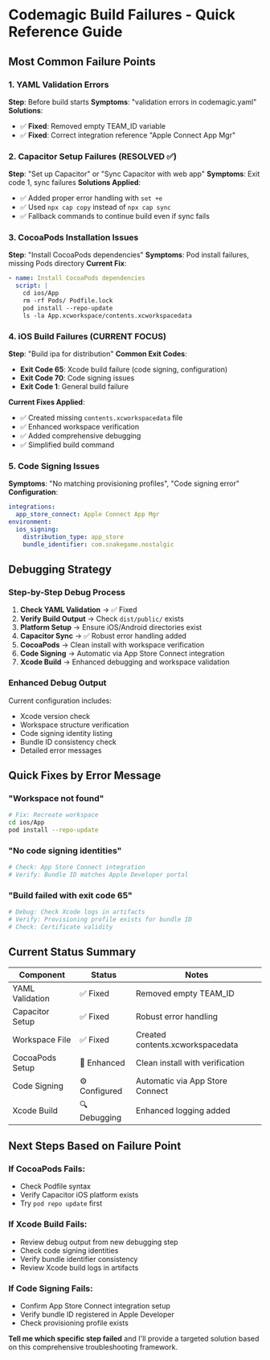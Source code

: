 # Codemagic Build Failures - Quick Reference Guide

## Most Common Failure Points

### 1. YAML Validation Errors
**Step**: Before build starts
**Symptoms**: "validation errors in codemagic.yaml"
**Solutions**:
- ✅ **Fixed**: Removed empty TEAM_ID variable
- ✅ **Fixed**: Correct integration reference "Apple Connect App Mgr"

### 2. Capacitor Setup Failures (RESOLVED ✅)
**Step**: "Set up Capacitor" or "Sync Capacitor with web app"
**Symptoms**: Exit code 1, sync failures
**Solutions Applied**:
- ✅ Added proper error handling with `set +e`
- ✅ Used `npx cap copy` instead of `npx cap sync`
- ✅ Fallback commands to continue build even if sync fails

### 3. CocoaPods Installation Issues
**Step**: "Install CocoaPods dependencies"
**Symptoms**: Pod install failures, missing Pods directory
**Current Fix**:
```yaml
- name: Install CocoaPods dependencies
  script: |
    cd ios/App
    rm -rf Pods/ Podfile.lock
    pod install --repo-update
    ls -la App.xcworkspace/contents.xcworkspacedata
```

### 4. iOS Build Failures (CURRENT FOCUS)
**Step**: "Build ipa for distribution"
**Common Exit Codes**:
- **Exit Code 65**: Xcode build failure (code signing, configuration)
- **Exit Code 70**: Code signing issues
- **Exit Code 1**: General build failure

**Current Fixes Applied**:
- ✅ Created missing `contents.xcworkspacedata` file
- ✅ Enhanced workspace verification
- ✅ Added comprehensive debugging
- ✅ Simplified build command

### 5. Code Signing Issues
**Symptoms**: "No matching provisioning profiles", "Code signing error"
**Configuration**:
```yaml
integrations:
  app_store_connect: Apple Connect App Mgr
environment:
  ios_signing:
    distribution_type: app_store
    bundle_identifier: com.snakegame.nostalgic
```

## Debugging Strategy

### Step-by-Step Debug Process
1. **Check YAML Validation** → ✅ Fixed
2. **Verify Build Output** → Check `dist/public/` exists
3. **Platform Setup** → Ensure iOS/Android directories exist
4. **Capacitor Sync** → ✅ Robust error handling added
5. **CocoaPods** → Clean install with workspace verification
6. **Code Signing** → Automatic via App Store Connect integration
7. **Xcode Build** → Enhanced debugging and workspace validation

### Enhanced Debug Output
Current configuration includes:
- Xcode version check
- Workspace structure verification
- Code signing identity listing
- Bundle ID consistency check
- Detailed error messages

## Quick Fixes by Error Message

### "Workspace not found"
```bash
# Fix: Recreate workspace
cd ios/App
pod install --repo-update
```

### "No code signing identities"
```bash
# Check: App Store Connect integration
# Verify: Bundle ID matches Apple Developer portal
```

### "Build failed with exit code 65"
```bash
# Debug: Check Xcode logs in artifacts
# Verify: Provisioning profile exists for bundle ID
# Check: Certificate validity
```

## Current Status Summary

| Component | Status | Notes |
|-----------|--------|-------|
| YAML Validation | ✅ Fixed | Removed empty TEAM_ID |
| Capacitor Setup | ✅ Fixed | Robust error handling |
| Workspace File | ✅ Fixed | Created contents.xcworkspacedata |
| CocoaPods Setup | 🔄 Enhanced | Clean install with verification |
| Code Signing | ⚙️ Configured | Automatic via App Store Connect |
| Xcode Build | 🔍 Debugging | Enhanced logging added |

## Next Steps Based on Failure Point

### If CocoaPods Fails:
- Check Podfile syntax
- Verify Capacitor iOS platform exists
- Try `pod repo update` first

### If Xcode Build Fails:
- Review debug output from new debugging step
- Check code signing identities
- Verify bundle identifier consistency
- Review Xcode build logs in artifacts

### If Code Signing Fails:
- Confirm App Store Connect integration setup
- Verify bundle ID registered in Apple Developer
- Check provisioning profile exists

**Tell me which specific step failed** and I'll provide a targeted solution based on this comprehensive troubleshooting framework.